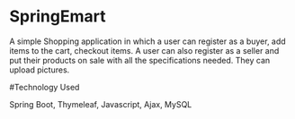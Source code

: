 # SpringEmart

A simple Shopping application in which a user can register as a buyer, add items to the cart, checkout items.
A user can also register as a seller and put their products on sale with all the specifications needed. They can upload pictures.

#Technology Used

Spring Boot, Thymeleaf, Javascript, Ajax, MySQL
